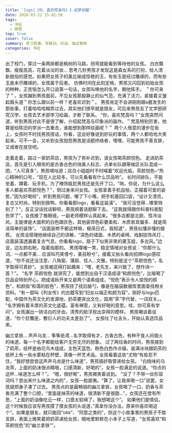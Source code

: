 ```yaml
---
title: '[xgs]《你，喜欢梵高吗》2.如梦初醒'
date: 2020-03-22 15:42:50
tags:
  - 书社
  - 随笔
top: true
cover: false
summary: 练习叙事、写移动、对话、描述事物
categories: 书社
---
```


出了校门，穿过一条两排都是枫树的马路，拐弯就能看到等待他的女孩。
白衣飘飘，瘦瘦高高，花着淡淡的妆… 思考几秒男孩才发现这是森女系的打扮，给人清新脱俗的感觉。如果把女孩子的美比喻成惊艳的玉，有些玉是经过雕琢的，而有些玉是未尽雕琢的，女孩属于后者。
仿佛时间在此刻定格，男孩又闪回到初始女孩的种种，正苦恼怎么开口说第一句话，女孩叫唤他的名字，朝他挥手。
＂你可来了＂，女孩蹦到男孩面前，不见女孩那股静止的仙气范，充满了活力，紧接着又皱起眉头道＂你怎么跟以前一样？老喜欢迟到＂。
男孩肯定不会讲刚刚跟a酱发生的那些事，打着哈哈哈糊弄过去，其实他们很早就是朋友，可后来男孩去了文学部研究汉学、女孩去艺术部学习绘画，才断了联系。
“你，喜欢梵高吗？”女孩突然问道，听到男孩对此不是很了解，介绍起梵高与印象派的画作。＂梵高特别厉害，他算是给陈旧的学派一击重击，谁能想到那样绘画呢？＂
两个人惬意的漫步在街上，女孩时不时找男孩搭话，你看，这会好像说到好玩的事情，两个人都哈哈大笑起来。可不一会，又听到女孩抱怨男孩是话题终结者，嘿嘿，可能男孩不善言辞，又或者在放空吧。

走着走着，路过一家奶茶店，男孩为了弥补迟到，请女孩喝茶颜悦色。
走进奶茶店，首先是引入眼帘的是古香古色的俏美人标志、点单长队跟等候区长队混成一团，“人可真多”，男孩嘀咕道；店员小姐姐时不时喊着”欢迎光临，茶颜悦色~“热心精神的口号，“现在人比较多，可以先看看有什么饮品哟”。
长时间排队，不能坐着、蹲着、玩手机，为了掩饰尴尬男孩还是先开了口，"呐，你说，为什么这么多人都喜欢茶颜悦色？"，侧过身来问女孩。
女孩拿着手机自拍，正摆着可爱的姿势。”因为好喝呗“，听到男孩问题，嘟了下小嘴，把手机塞回口袋，“设计又漂亮，复古又时尚，特别别致鸭，你看看那logo，看看这装潢”。
“我可没觉得…哪里特别了？”。反正没话找话聊呗，男孩顺着话题聊下去。
“这我就得跟你科普科普配色学了”，女孩推了推眼镜，一副老师模样认真起来。“很多店都是北欧、性冷淡风，主旋律是大面积的白色跟灰色，其他装饰色彩要柔和、木质家具偏多、就是简洁简单的装饰”。
“店面装修不都这样嘛，极简日式，我知道”，男孩似懂非懂的接茬。
女孩没搭理他继续自己的讲解，“深色的墙面、木质的桌椅、戏剧挂饰吊灯… 店面装潢透漏着复古气息。你看看logo，扇子下似笑非笑的黛玉姐，多古风。”边说，边左顾右盼，指着指那的。
男孩噗嗤一笑，稳定情绪对女孩说：“你那什么词，一点都不美… 应该叫巧笑倩兮，美目盼兮”。接着又抬头看向招牌logo感叹道，“你不说还没注意，八角窗、蒲扇、佳人…文雅，特别是这个”茶颜悦色“，名字取得可真妙“。
女孩被逗得打起趣来：“嘿，老先生，来兴致了，想作诗一首？”。
“名字 茶颜悦色 就讲究了，能想到出自于汉语成语“和颜悦色”，比喻喝了饮品会特别开心。把成语拆开来又是两个语素组成，“悦色”表示令人愉悦的颜色”，和颜指“和蔼的脸色”，男孩挠了挠后脑勺，像是在脑袋数据库里面查找相关资料。“有一部叫《列女传》的古籍写到“妇女以端正和颜为容”，刚好与logo匹配，中国作为茶文化的发源地，奶茶要突出文化，固用“茶”字代替，一词双关。。
"名字拥有着丰厚的茶文化底蕴，富有禅意，又有好喝的意思。哇，你可真有学问“，女孩漏出一排洁白的牙齿，清秀的脸浮现出崇拜的模样。
男孩嘲讽着说道，“你个巨蟹座，敷衍人的功夫太差劲了”。
女孩吐了吐舌头，开始认真选饮品来。

幽兰拿铁… 声声乌龙… 筝筝纸鸢…名字取得有才，古香古色，有种不食人间烟火的味道，每一个名字都能给客户无穷无尽的想象。
过了两炷香的时间，男孩接到了奶茶，纸杯是由花鸟木组成，主色天蓝色、粉色白色作点缀，装满冰块跟奶茶的纸杯上有一些水雾粘在杯壁，真像一杯艺术品。女孩看着这些“尤物”有些忍不住，“我好想尝尝这声声乌龙是什么味道”，男孩插好吸管递给女孩。
“白桃味的乌龙茶，上面的奶沫很点睛哦，口感清新，好喝的”。女孩一脸满足的说道。“你点的这杯…味道怎么样？”。
“嗯，很好喝”，男孩微笑着说到。
"没了？不带一丝形容词吗？尝出来什么味道之内的"，女孩一脸鄙夷。“算了，让我来喝一口”说罢，女孩就把身子凑了过去。
男孩点的是最畅销的幽兰拿铁，女孩喝了一口，奶香与茶香充满了整个口腔，“里面是抹茶的味道，很清新不是很甜…”，女孩还在尝有所思，“上面的奶油像吃云一样，口感太软绵了，我想喝这个”。
如果他们是情侣，这个时候我应该写男孩摸了摸女孩的头说道，”真拿你没办法，原来你喜欢喝这个“。如果是朋友，就只能回“okk”、“同意之类的”，但这个小故事里的男孩子不胜言辞，表面上微笑着把奶茶递给女孩，暗地里默默在小本子上写道，“女孩喜欢“和茶颜悦色”的“幽兰拿铁””。